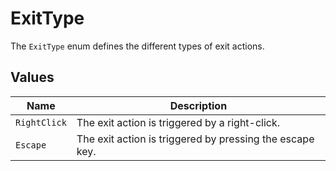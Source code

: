 # ExitType

The `ExitType` enum defines the different types of exit actions.

## Values

| Name | Description |
| --- | --- |
| `RightClick` | The exit action is triggered by a right-click. |
| `Escape` | The exit action is triggered by pressing the escape key. |
